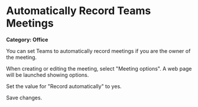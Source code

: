 # Automatically Record Teams Meetings

__Category: Office__

You can set Teams to automatically record meetings if you are the owner of the meeting.

When creating or editing the meeting, select "Meeting options". A web page will be launched showing options.

Set the value for "Record automatically" to yes.

Save changes.
